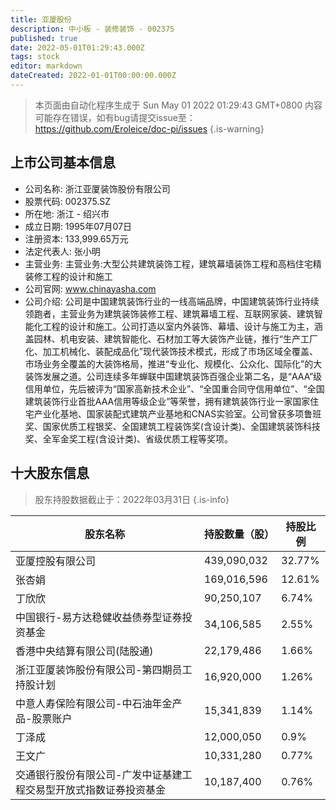```yaml
---
title: 亚厦股份
description: 中小板 - 装修装饰 - 002375
published: true
date: 2022-05-01T01:29:43.000Z
tags: stock
editor: markdown
dateCreated: 2022-01-01T00:00:00.000Z
---
```


> 本页面由自动化程序生成于 Sun May 01 2022 01:29:43 GMT+0800
> 内容可能存在错误，如有bug请提交issue至：https://github.com/Eroleice/doc-pi/issues
{.is-warning}

## 上市公司基本信息
- 公司名称: 浙江亚厦装饰股份有限公司
- 股票代码: 002375.SZ
- 所在地: 浙江 - 绍兴市
- 成立日期: 1995年07月07日
- 注册资本: 133,999.65万元
- 法定代表人: 张小明
- 主营业务: 主营业务:大型公共建筑装饰工程，建筑幕墙装饰工程和高档住宅精装修工程的设计和施工
- 公司官网: www.chinayasha.com
- 公司介绍: 公司是中国建筑装饰行业的一线高端品牌，中国建筑装饰行业持续领跑者，主营业务为建筑装饰装修工程、建筑幕墙工程、互联网家装、建筑智能化工程的设计和施工。公司打造以室内外装饰、幕墙、设计与施工为主，涵盖园林、机电安装、建筑智能化、石材加工等大装饰产业链，推行“生产工厂化、加工机械化、装配成品化”现代装饰技术模式，形成了市场区域全覆盖、市场业务全覆盖的大装饰格局，推进“专业化、规模化、公众化、国际化”的大装饰发展之道。公司连续多年蝉联中国建筑装饰百强企业第二名，是“AAA”级信用单位，先后被评为“国家高新技术企业”、“全国重合同守信用单位”、“全国建筑装饰行业首批AAA信用等级企业”等荣誉，拥有建筑装饰行业一家国家住宅产业化基地、国家装配式建筑产业基地和CNAS实验室。公司曾获多项鲁班奖、国家优质工程银奖、全国建筑工程装饰奖(含设计类)、全国建筑装饰科技奖、全军金奖工程(含设计类)、省级优质工程等奖项。


## 十大股东信息
> 股东持股数据截止于：2022年03月31日
{.is-info}

| 股东名称 | 持股数量（股） | 持股比例 |
| --- | --- | --- |
| 亚厦控股有限公司 | 439,090,032 | 32.77% |
| 张杏娟 | 169,016,596 | 12.61% |
| 丁欣欣 | 90,250,107 | 6.74% |
| 中国银行-易方达稳健收益债券型证券投资基金 | 34,106,585 | 2.55% |
| 香港中央结算有限公司(陆股通) | 22,179,486 | 1.66% |
| 浙江亚厦装饰股份有限公司-第四期员工持股计划 | 16,920,000 | 1.26% |
| 中意人寿保险有限公司-中石油年金产品-股票账户 | 15,341,839 | 1.14% |
| 丁泽成 | 12,000,050 | 0.9% |
| 王文广 | 10,331,280 | 0.77% |
| 交通银行股份有限公司-广发中证基建工程交易型开放式指数证券投资基金 | 10,187,400 | 0.76% |





